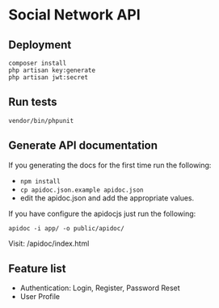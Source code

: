 # Social Network API

## Deployment

```
composer install
php artisan key:generate
php artisan jwt:secret
```


## Run tests

```
vendor/bin/phpunit
```

## Generate API documentation

If you generating the docs for the first time run the following:
- `npm install`
- `cp apidoc.json.example apidoc.json`
- edit the apidoc.json and add the appropriate values.

If you have configure the apidocjs just run the following:
```
apidoc -i app/ -o public/apidoc/
```

Visit: <URL>/apidoc/index.html


## Feature list

- Authentication: Login, Register, Password Reset
- User Profile